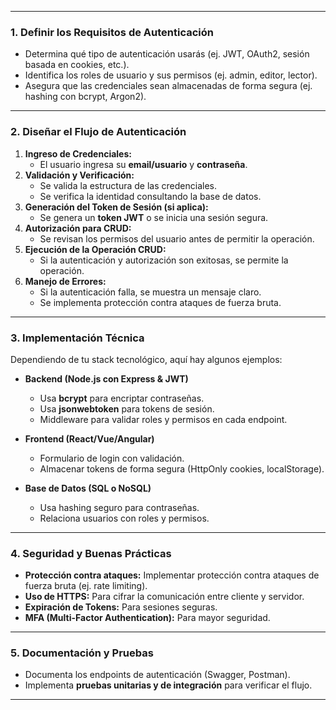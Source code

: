 
---

### **1. Definir los Requisitos de Autenticación**
   - Determina qué tipo de autenticación usarás (ej. JWT, OAuth2, sesión basada en cookies, etc.).
   - Identifica los roles de usuario y sus permisos (ej. admin, editor, lector).
   - Asegura que las credenciales sean almacenadas de forma segura (ej. hashing con bcrypt, Argon2).

---

### **2. Diseñar el Flujo de Autenticación**
   1. **Ingreso de Credenciales:**
      - El usuario ingresa su **email/usuario** y **contraseña**.
   2. **Validación y Verificación:**
      - Se valida la estructura de las credenciales.
      - Se verifica la identidad consultando la base de datos.
   3. **Generación del Token de Sesión (si aplica):**
      - Se genera un **token JWT** o se inicia una sesión segura.
   4. **Autorización para CRUD:**
      - Se revisan los permisos del usuario antes de permitir la operación.
   5. **Ejecución de la Operación CRUD:**
      - Si la autenticación y autorización son exitosas, se permite la operación.
   6. **Manejo de Errores:**
      - Si la autenticación falla, se muestra un mensaje claro.
      - Se implementa protección contra ataques de fuerza bruta.

---

### **3. Implementación Técnica**
Dependiendo de tu stack tecnológico, aquí hay algunos ejemplos:

- **Backend (Node.js con Express & JWT)**
  - Usa **bcrypt** para encriptar contraseñas.
  - Usa **jsonwebtoken** para tokens de sesión.
  - Middleware para validar roles y permisos en cada endpoint.

- **Frontend (React/Vue/Angular)**
  - Formulario de login con validación.
  - Almacenar tokens de forma segura (HttpOnly cookies, localStorage).

- **Base de Datos (SQL o NoSQL)**
  - Usa hashing seguro para contraseñas.
  - Relaciona usuarios con roles y permisos.

---

### **4. Seguridad y Buenas Prácticas**
   - **Protección contra ataques:** Implementar protección contra ataques de fuerza bruta (ej. rate limiting).
   - **Uso de HTTPS:** Para cifrar la comunicación entre cliente y servidor.
   - **Expiración de Tokens:** Para sesiones seguras.
   - **MFA (Multi-Factor Authentication):** Para mayor seguridad.

---

### **5. Documentación y Pruebas**
   - Documenta los endpoints de autenticación (Swagger, Postman).
   - Implementa **pruebas unitarias y de integración** para verificar el flujo.

---
